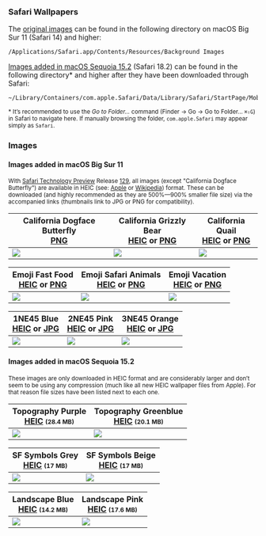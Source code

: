 ### Safari Wallpapers

The [original images](#images-added-in-macos-big-sur-11) can be found in the following directory on macOS Big Sur 11 (Safari 14) and higher:

    /Applications/Safari.app/Contents/Resources/Background Images

[Images added in macOS Sequoia 15.2](#images-added-in-macos-sequoia-152) (Safari 18.2) can be found in the following directory* and higher after they have been downloaded through Safari:

    ~/Library/Containers/com.apple.Safari/Data/Library/Safari/StartPage/MobileAssetBackgroundImages

<sup>\* It’s recommended to use the *Go to Folder…* command (Finder → Go → Go to Folder… `⌘⇧G`) in Safari to navigate here. If manually browsing the folder, `com.apple.Safari` may appear simply as `Safari`.</sup>

### Images

#### Images added in macOS Big Sur 11

<sup>With [Safari Technology Preview](https://developer.apple.com/safari/technology-preview/) Release [129](https://webkit.org/blog/11951/release-notes-for-safari-technology-preview-129/), all images (except "California Dogface Butterfly") are available in HEIC (see: [Apple](https://support.apple.com/HT207022) or [Wikipedia](http://wikipedia.org/wiki/High_Efficiency_Image_File_Format)) format. These can be downloaded (and highly recommended as they are 500%—900% smaller file size) via the accompanied links (thumbnails link to JPG or PNG for compatibility).</sup>

California Dogface Butterfly<br>[PNG](/images/Safari-Background_California-Dogface-Butterfly.661.png?raw=true) | California Grizzly Bear<br>[HEIC](/images/Safari-Background_California-Grizzly-Bear.497.heic?raw=true) or [PNG](/images/Safari-Background_California-Grizzly-Bear.497.png?raw=true) | California Quail<br>[HEIC](/images/Safari_Background_1NE45_Blue.449.heic?raw=true) or [PNG](/images/Safari-Background_California-Quail.602.png?raw=true)
--- | --- | ---
| [![](/images/thumbnails/Safari-Background_California-Dogface-Butterfly.661.jpg?raw=true)](/images/Safari-Background_California-Dogface-Butterfly.661.png?raw=true) | [![](/images/thumbnails/Safari-Background_California-Grizzly-Bear.497.jpg?raw=true)](/images/Safari-Background_California-Grizzly-Bear.497.png?raw=true) | [![](/images/thumbnails/Safari-Background_California-Quail.602.jpg?raw=true)](/images/Safari-Background_California-Quail.602.png?raw=true)

Emoji Fast Food<br>[HEIC](/images/Safari-Background_Emoji_Fast-Food.640.heic?raw=true) or [PNG](/images/Safari-Background_Emoji_Fast-Food.640.png?raw=true) | Emoji Safari Animals<br>[HEIC](/images/Safari-Background_Emoji_Safari-Animals.699.heic?raw=true) or [PNG](/images/Safari-Background_Emoji_Safari-Animals.699.png?raw=true) | Emoji Vacation<br>[HEIC](/images/Safari-Background_Emoji_Vacation.609.heic?raw=true) or [PNG](/images/Safari-Background_Emoji_Vacation.609.png?raw=true)
--- | --- | ---
| [![](/images/thumbnails/Safari-Background_Emoji_Fast-Food.640.jpg?raw=true)](/images/Safari-Background_Emoji_Fast-Food.640.png?raw=true) | [![](/images/thumbnails/Safari-Background_Emoji_Safari-Animals.699.jpg?raw=true)](/images/Safari-Background_Emoji_Safari-Animals.699.png?raw=true) | [![](/images/thumbnails/Safari-Background_Emoji_Vacation.609.jpg?raw=true)](/images/Safari-Background_Emoji_Vacation.609.png?raw=true) |

1NE45 Blue<br>[HEIC](/images/Safari_Background_1NE45_Blue.449.heic?raw=true) or [JPG](/images/Safari_Background_1NE45_Blue.449.jpg?raw=true) | 2NE45 Pink<br>[HEIC](/images/Safari_Background_2NE45_Pink.526.heic?raw=true) or [JPG](/images/Safari_Background_2NE45_Pink.526.jpg?raw=true) | 3NE45 Orange<br>[HEIC](/images/Safari_Background_3NE45_Orange.653.heic?raw=true) or [JPG](/images/Safari_Background_3NE45_Orange.653.jpg?raw=true)
--- | --- | ---
| [![](/images/thumbnails/Safari_Background_1NE45_Blue.449.jpg?raw=true)](/images/Safari_Background_1NE45_Blue.449.jpg?raw=true) | [![](/images/thumbnails/Safari_Background_2NE45_Pink.526.jpg?raw=true)](/images/Safari_Background_2NE45_Pink.526.jpg?raw=true) | [![](/images/thumbnails/Safari_Background_3NE45_Orange.653.jpg?raw=true)](/images/Safari_Background_3NE45_Orange.653.jpg?raw=true) |

#### Images added in macOS Sequoia 15.2

<sup>These images are only downloaded in HEIC format and are considerably larger and don’t seem to be using any compression (much like all new HEIC wallpaper files from Apple). For that reason file sizes have been listed next to each one.
</sup>

| Topography Purple<br>[HEIC](/images/MobileAssetBackgroundImages/2024_01_TOPOGRAPHY_PURPLE.heic?raw=true) <span style="font-size: 75%">(28.4 MB)</span> | Topography Greenblue<br>[HEIC](/images/MobileAssetBackgroundImages/2024_02_TOPOGRAPHY_GREENBLUE.heic?raw=true) <span style="font-size: 75%">(20.1 MB)</span> |
| --- | --- |
| [![](/images/MobileAssetBackgroundImageThumbnails/2024_01_TOPOGRAPHY_PURPLE.heic?raw=true)](/images/MobileAssetBackgroundImages/2024_01_TOPOGRAPHY_PURPLE.heic?raw=true) | [![](/images/MobileAssetBackgroundImageThumbnails/2024_02_TOPOGRAPHY_GREENBLUE.heic?raw=true)](/images/MobileAssetBackgroundImages/2024_02_TOPOGRAPHY_GREENBLUE.heic?raw=true) |


| SF Symbols Grey<br>[HEIC](/images/MobileAssetBackgroundImages/2024_03_SFSYMBOLS_GREY.heic?raw=true) <span style="font-size: 75%">(17 MB)</span> | SF Symbols Beige<br>[HEIC](/images/MobileAssetBackgroundImages/2024_04_SFSYMBOLS_BEIGE.heic?raw=true) <span style="font-size: 75%">(17 MB)</span> |
| --- | --- |
| [![](/images/MobileAssetBackgroundImageThumbnails/2024_03_SFSYMBOLS_GREY.heic?raw=true)](/images/MobileAssetBackgroundImages/2024_03_SFSYMBOLS_GREY.heic?raw=true) | [![](/images/MobileAssetBackgroundImageThumbnails/2024_04_SFSYMBOLS_BEIGE.heic?raw=true)](/images/MobileAssetBackgroundImages/2024_04_SFSYMBOLS_BEIGE.heic?raw=true) |

| Landscape Blue<br>[HEIC](/images/MobileAssetBackgroundImages/2024_05_LANDSCAPE_BLUE.heic?raw=true) <span style="font-size: 75%">(14.2 MB)</span> | Landscape Pink<br>[HEIC](/images/MobileAssetBackgroundImages/2024_06_LANDSCAPE_PINK.heic?raw=true) <span style="font-size: 75%">(17.6 MB)</span> |
| --- | --- |
| [![](/images/MobileAssetBackgroundImageThumbnails/2024_05_LANDSCAPE_BLUE.heic?raw=true)](/images/MobileAssetBackgroundImages/2024_05_LANDSCAPE_BLUE.heic?raw=true) | [![](/images/MobileAssetBackgroundImageThumbnails/2024_06_LANDSCAPE_PINK.heic?raw=true)](/images/MobileAssetBackgroundImages/2024_06_LANDSCAPE_PINK.heic?raw=true) |
